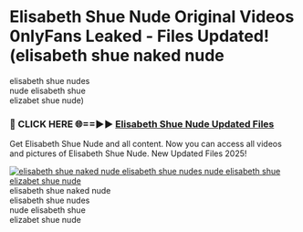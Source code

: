 # Elisabeth Shue Nude Original Videos 0nlyFans Leaked - Files Updated! (elisabeth shue naked nude<br>
elisabeth shue nudes<br>
nude elisabeth shue<br>
elizabet shue nude)

<h3>🔴 CLICK HERE 🌐==►► <a href="https://tinyurl.com/2p9ay9w9" rel="nofollow">Elisabeth Shue Nude Updated Files</a></h3>

Get Elisabeth Shue Nude and all content. Now you can access all videos and pictures of Elisabeth Shue Nude. New Updated Files 2025!

[![elisabeth shue naked nude<br>
elisabeth shue nudes<br>
nude elisabeth shue<br>
elizabet shue nude](https://i.imgur.com/KQgVmj3.gif)](https://tinyurl.com/2p9ay9w9)
elisabeth shue naked nude<br>
elisabeth shue nudes<br>
nude elisabeth shue<br>
elizabet shue nude